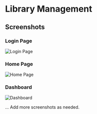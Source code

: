 # Library Management

## Screenshots

### Login Page
![Login Page](assets/img/login.png)

### Home Page
![Home Page](screenshots/home-page.png)

### Dashboard
![Dashboard](screenshots/dashboard.png)

... Add more screenshots as needed.
